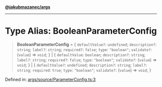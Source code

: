[**@jakubmazanec/args**](../README.md)

---

# Type Alias: BooleanParameterConfig

> **BooleanParameterConfig** = \{ `defaultValue?`: `undefined`; `description?`: `string`; `label?`:
> `string`; `required?`: `false`; `type`: `"boolean"`; `validate?`: (`value`) => `void`; \} \| \{
> `defaultValue`: `boolean`; `description?`: `string`; `label?`: `string`; `required?`: `false`;
> `type`: `"boolean"`; `validate?`: (`value`) => `void`; \} \| \{ `defaultValue?`: `undefined`;
> `description?`: `string`; `label?`: `string`; `required`: `true`; `type`: `"boolean"`;
> `validate?`: (`value`) => `void`; \}

Defined in:
[args/source/ParameterConfig.ts:3](https://github.com/jakubmazanec/tools/blob/a9ba87d349a220bbed24d161794f90a6ba6009e5/packages/args/source/ParameterConfig.ts#L3)
